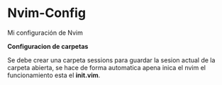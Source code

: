 # Nvim-Config
Mi configuración de Nvim

**Configuracion de carpetas**

Se debe crear una carpeta sessions para guardar la sesion actual de la carpeta abierta, se hace de forma automatica apena inica el nvim el funcionamiento esta el  __init.vim__.
